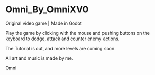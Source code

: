 # Omni_By_OmniXV0
Original video game | Made in Godot

Play the game by clicking with the mouse and pushing buttons on the keyboard to dodge, attack and counter enemy actions.

The Tutorial is out, and more levels are coming soon.

All art and music is made by me.

Omni
